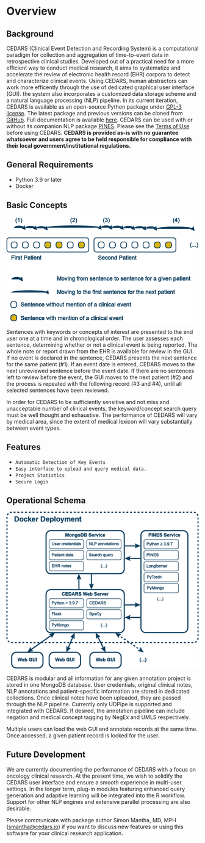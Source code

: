 # Overview

## Background

CEDARS \(Clinical Event Detection and Recording System\) is a computational paradigm for collection and aggregation of time-to-event data in retrospective clinical studies. Developed out of a practical need for a more efficient way to conduct medical research, it aims to systematize and accelerate the review of electronic health record \(EHR\) corpora to detect and characterize clinical events. Using CEDARS, human abstractors can work more efficently through the use of dedicated graphical user interface (GUI). the system also incorporates a customized data storage scheme and a natural language processing \(NLP\) pipeline. In its current iteration, CEDARS is available as an open-source Python package under [GPL-3 license](https://www.gnu.org/licenses/gpl-3.0.en.html). The latest package and previous versions can be cloned from [GitHub](https://github.com/CEDARS-NLP/CEDARS). Full documentation is available [here](https://cedars.io). CEDARS can be used with or without its companion NLP package [PINES](https://pines.ai). Please see the [Terms of Use](TERMS_OF_USE.md) before using CEDARS. **CEDARS is provided as-is with no guarantee whatsoever and users agree to be held responsible for compliance with their local government/institutional regulations.**

## General Requirements

- Python 3.9 or later
- Docker

## Basic Concepts

![CEDARS Workflow](pics/GitHub%20Schema%202%20C.png)

Sentences with keywords or concepts of interest are presented to the end user one at a time and in chronological order. The user assesses each sentence, determining whether or not a clinical event is being reported. The whole note or report drawn from the EHR is available for review in the GUI. If no event is declared in the sentence, CEDARS presents the next sentence for the same patient \(\#1\). If an event date is entered, CEDARS moves to the next unreviewed sentence before the event date. If there are no sentences left to review before the event, the GUI moves to the next patient \(\#2\) and the process is repeated with the following record \(\#3 and \#4\), until all selected sentences have been reviewed.

In order for CEDARS to be sufficiently sensitive and not miss and unacceptable number of clinical events, the keyword/concept search query must be well thought and exhaustive. The performance of CEDARS will vary by medical area, since the extent of medical lexicon will vary substantially between event types.

## Features

* `Automatic Detection of Key Events`
* `Easy interface to upload and query medical data.`
* `Project Statistics`
* `Secure Login`


## Operational Schema

![CEDARS Operational Schema](pics/GitHub%20Docker%20Schema%20C.png)

CEDARS is modular and all information for any given annotation project is stored in one MongoDB database. User credentials, original clinical notes, NLP annotations and patient-specific information are stored in dedicated collections. Once clinical notes have been uploaded, they are passed through the NLP pipeline. Currently only UDPipe is supported and integrated with CEDARS. If desired, the annotation pipeline can include negation and medical concept tagging by NegEx and UMLS respectively.

Multiple users can load the web GUI and annotate records at the same time. Once accessed, a given patient record is locked for the user.

## Future Development

We are currently documenting the performance of CEDARS with a focus on oncology clinical research. At the present time, we wish to solidify the CEDARS user interface and ensure a smooth experience in multi-user settings. In the longer term, plug-in modules featuring enhanced query generation and adaptive learning will be integrated into the R workflow. Support for other NLP engines and extensive parallel processing are also desirable.

Please communicate with package author Simon Mantha, MD, MPH \([smantha@cedars.io](mailto:smantha@cedars.io)\) if you want to discuss new features or using this software for your clinical research application.

